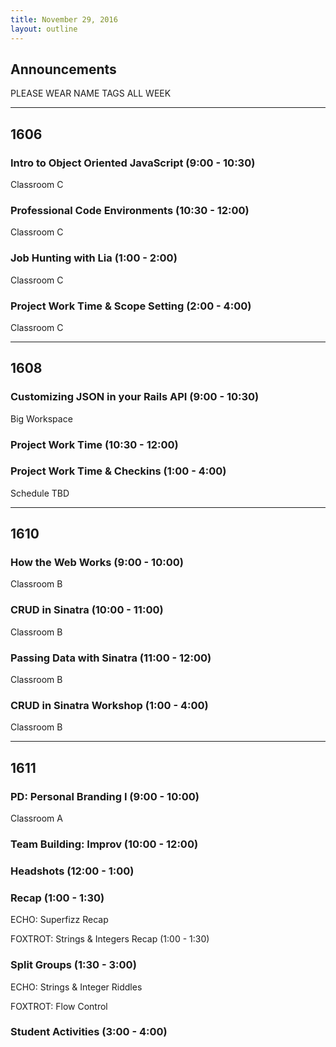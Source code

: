 ```yaml
---
title: November 29, 2016
layout: outline
---
```



## Announcements

PLEASE WEAR NAME TAGS ALL WEEK

***

## 1606

### Intro to Object Oriented JavaScript (9:00 - 10:30)

Classroom C

### Professional Code Environments (10:30 - 12:00)

Classroom C

### Job Hunting with Lia (1:00 - 2:00)

Classroom C

### Project Work Time & Scope Setting (2:00 - 4:00)

Classroom C

***

## 1608

### Customizing JSON in your Rails API (9:00 - 10:30)

Big Workspace

### Project Work Time (10:30 - 12:00)

### Project Work Time & Checkins (1:00 - 4:00)

Schedule TBD

***

## 1610

### How the Web Works (9:00 - 10:00)

Classroom B

### CRUD in Sinatra (10:00 - 11:00)

Classroom B

### Passing Data with Sinatra (11:00 - 12:00)

Classroom B

### CRUD in Sinatra Workshop (1:00 - 4:00)

Classroom B

***

## 1611

### PD: Personal Branding I (9:00 - 10:00)

Classroom A

### Team Building: Improv (10:00 - 12:00)

### Headshots (12:00 - 1:00)

### Recap (1:00 - 1:30)

ECHO: Superfizz Recap

FOXTROT: Strings & Integers Recap (1:00 - 1:30)

### Split Groups (1:30 - 3:00)

ECHO: Strings & Integer Riddles

FOXTROT: Flow Control

### Student Activities (3:00 - 4:00)



